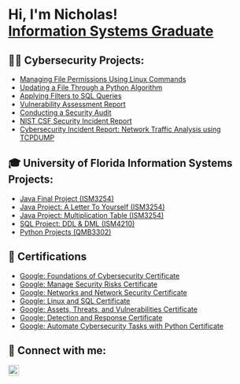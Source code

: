 <h1>Hi, I'm Nicholas! <br/><a href="https://www.linkedin.com/in/nicholas-ospina-/">Information Systems Graduate</a></h1>

<h2>👨‍💻 Cybersecurity Projects:</h2>

  - [Managing File Permissions Using Linux Commands](https://github.com/NicholasOspina1/ManagingFilePermissionsLinux)
  - [Updating a File Through a Python Algorithm](https://github.com/NicholasOspina1/FileUpdatePython)
  - [Applying Filters to SQL Queries](https://github.com/NicholasOspina1/SQLFilteringQueries)
  - [Vulnerability Assessment Report](https://github.com/NicholasOspina1/VulnerabilityAssessmentReport)
  - [Conducting a Security Audit](https://github.com/NicholasOspina1/SecurityAudit)
  - [NIST CSF Security Incident Report](https://github.com/NicholasOspina1/NISTSecurityIncidentReport)
  - [Cybersecurity Incident Report: Network Traffic Analysis using TCPDUMP](https://github.com/NicholasOspina1/CybersecurityIncidentReport)

<h2>🎓 University of Florida Information Systems Projects:</h2>

  - [Java Final Project (ISM3254)](https://github.com/NicholasOspina1/JavaFinalProject/tree/main)
  - [Java Project: A Letter To Yourself (ISM3254)](https://github.com/NicholasOspina1/JavaProjectALetterToYourself)
  - [Java Project: Multiplication Table (ISM3254)](https://github.com/NicholasOspina1/JavaProjectMultiplicationTable)
  - [SQL Project: DDL & DML (ISM4210)](https://github.com/NicholasOspina1/SQLProjectDDLandDML)
  - [Python Projects (QMB3302)](https://github.com/NicholasOspina1/PythonProjects)


<h2>📄 Certifications</h2>

- [Google: Foundations of Cybersecurity Certificate](https://www.coursera.org/account/accomplishments/verify/58PS8HHG9NVB)
- [Google: Manage Security Risks Certificate](https://www.coursera.org/account/accomplishments/verify/YDEKD64QWTG6)
- [Google: Networks and Network Security Certificate](https://www.coursera.org/account/accomplishments/verify/TARTPB5MHR3Q)
- [Google: Linux and SQL Certificate](https://www.coursera.org/account/accomplishments/verify/QTTU28ZPZN8Q)
- [Google: Assets, Threats, and Vulnerabilities Certificate](https://www.coursera.org/account/accomplishments/verify/6ASSS6LKK72U)
- [Google: Detection and Response Certificate](https://www.coursera.org/account/accomplishments/verify/ZTDQMND55TFM)
- [Google: Automate Cybersecurity Tasks with Python Certificate](https://www.coursera.org/account/accomplishments/verify/TY5W4TTS8BVD)


<h2> 🤳 Connect with me:</h2>

[<img align="left" alt="JoshMadakor | LinkedIn" width="22px" src="https://cdn.jsdelivr.net/npm/simple-icons@v3/icons/linkedin.svg" />][linkedin]


[linkedin]: https://linkedin.com/in/nicholas-ospina-/

<!--
**joshmadakor1/joshmadakor1** is a ✨ _special_ ✨ repository because its `README.md` (this file) appears on your GitHub profile.

Here are some ideas to get you started:

- 🔭 I’m currently working on ...
- 🌱 I’m currently learning ...
- 👯 I’m looking to collaborate on ...
- 🤔 I’m looking for help with ...
- 💬 Ask me about ...
- 📫 How to reach me: ...
- 😄 Pronouns: ...
- ⚡ Fun fact: ...
-->
